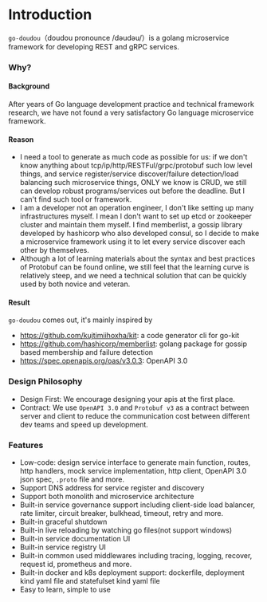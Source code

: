 # Introduction
`go-doudou`（doudou pronounce /dəudəu/）is a golang microservice framework for developing REST and gRPC services.

### Why?
#### Background
After years of Go language development practice and technical framework research, we have not found a very satisfactory Go language microservice framework. 

#### Reason
- I need a tool to generate as much code as possible for us: if we don't know anything about tcp/ip/http/RESTFul/grpc/protobuf such low level things, and service register/service discover/failure detection/load balancing such microservice things, ONLY we know is CRUD, we still can develop robust programs/services out before the deadline. But I can't find such tool or framework.
- I am a developer not an operation engineer, I don't like setting up many infrastructures myself. I mean I don't want to set up etcd or zookeeper cluster and maintain them myself. I find memberlist, a gossip library developed by hashicorp who also developed consul, so I decide to make a microservice framework using it to let every service discover each other by themselves.
- Although a lot of learning materials about the syntax and best practices of Protobuf can be found online, we still feel that the learning curve is relatively steep, and we need a technical solution that can be quickly used by both novice and veteran.

#### Result
`go-doudou` comes out, it's mainly inspired by 
- https://github.com/kujtimiihoxha/kit: a code generator cli for go-kit 
- https://github.com/hashicorp/memberlist: golang package for gossip based membership and failure detection
- https://spec.openapis.org/oas/v3.0.3: OpenAPI 3.0  

### Design Philosophy
- Design First: We encourage designing your apis at the first place.
- Contract: We use `OpenAPI 3.0` and `Protobuf v3` as a contract between server and client to reduce the communication cost between
  different dev teams and speed up development.

### Features
- Low-code: design service interface to generate main function, routes, http handlers, mock service implementation, http
  client, OpenAPI 3.0 json spec, `.proto` file and more.
- Support DNS address for service register and discovery
- Support both monolith and microservice architecture
- Built-in service governance support including client-side load balancer, rate limiter, circuit breaker, bulkhead, timeout, retry and more.
- Built-in graceful shutdown
- Built-in live reloading by watching go files(not support windows)
- Built-in service documentation UI
- Built-in service registry UI
- Built-in common used middlewares including tracing, logging, recover, request id, prometheus and more.
- Built-in docker and k8s deployment support: dockerfile, deployment kind yaml file and statefulset kind yaml file
- Easy to learn, simple to use